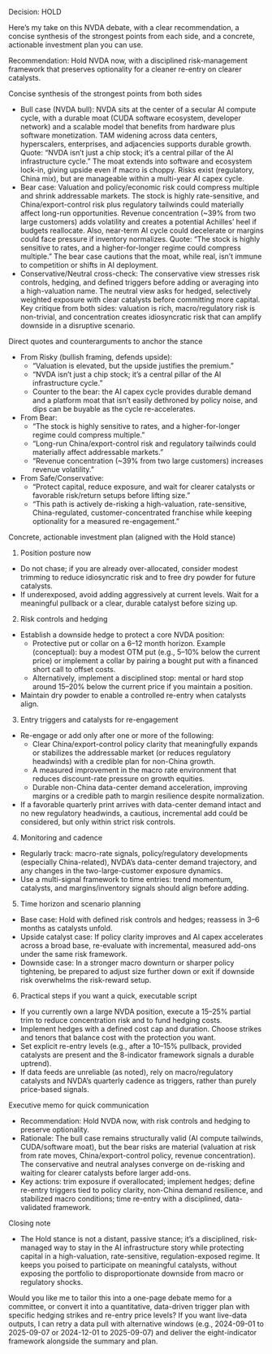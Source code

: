 Decision: HOLD

Here’s my take on this NVDA debate, with a clear recommendation, a concise synthesis of the strongest points from each side, and a concrete, actionable investment plan you can use.

Recommendation: Hold NVDA now, with a disciplined risk-management framework that preserves optionality for a cleaner re-entry on clearer catalysts.

Concise synthesis of the strongest points from both sides
- Bull case (NVDA bull): NVDA sits at the center of a secular AI compute cycle, with a durable moat (CUDA software ecosystem, developer network) and a scalable model that benefits from hardware plus software monetization. TAM widening across data centers, hyperscalers, enterprises, and adjacencies supports durable growth. Quote: “NVDA isn’t just a chip stock; it’s a central pillar of the AI infrastructure cycle.” The moat extends into software and ecosystem lock-in, giving upside even if macro is choppy. Risks exist (regulatory, China mix), but are manageable within a multi-year AI capex cycle.
- Bear case: Valuation and policy/economic risk could compress multiple and shrink addressable markets. The stock is highly rate-sensitive, and China/export-control risk plus regulatory tailwinds could materially affect long-run opportunities. Revenue concentration (~39% from two large customers) adds volatility and creates a potential Achilles’ heel if budgets reallocate. Also, near-term AI cycle could decelerate or margins could face pressure if inventory normalizes. Quote: “The stock is highly sensitive to rates, and a higher-for-longer regime could compress multiple.” The bear case cautions that the moat, while real, isn’t immune to competition or shifts in AI deployment.
- Conservative/Neutral cross-check: The conservative view stresses risk controls, hedging, and defined triggers before adding or averaging into a high-valuation name. The neutral view asks for hedged, selectively weighted exposure with clear catalysts before committing more capital. Key critique from both sides: valuation is rich, macro/regulatory risk is non-trivial, and concentration creates idiosyncratic risk that can amplify downside in a disruptive scenario.

Direct quotes and counterarguments to anchor the stance
- From Risky (bullish framing, defends upside): 
  - “Valuation is elevated, but the upside justifies the premium.” 
  - “NVDA isn’t just a chip stock; it’s a central pillar of the AI infrastructure cycle.” 
  - Counter to the bear: the AI capex cycle provides durable demand and a platform moat that isn’t easily dethroned by policy noise, and dips can be buyable as the cycle re-accelerates.
- From Bear:
  - “The stock is highly sensitive to rates, and a higher-for-longer regime could compress multiple.”
  - “Long-run China/export-control risk and regulatory tailwinds could materially affect addressable markets.”
  - “Revenue concentration (~39% from two large customers) increases revenue volatility.”
- From Safe/Conservative:
  - “Protect capital, reduce exposure, and wait for clearer catalysts or favorable risk/return setups before lifting size.”
  - “This path is actively de-risking a high-valuation, rate-sensitive, China-regulated, customer-concentrated franchise while keeping optionality for a measured re-engagement.”

Concrete, actionable investment plan (aligned with the Hold stance)
1) Position posture now
- Do not chase; if you are already over-allocated, consider modest trimming to reduce idiosyncratic risk and to free dry powder for future catalysts.
- If underexposed, avoid adding aggressively at current levels. Wait for a meaningful pullback or a clear, durable catalyst before sizing up.

2) Risk controls and hedging
- Establish a downside hedge to protect a core NVDA position:
  - Protective put or collar on a 6–12 month horizon. Example (conceptual): buy a modest OTM put (e.g., 5–10% below the current price) or implement a collar by pairing a bought put with a financed short call to offset costs.
  - Alternatively, implement a disciplined stop: mental or hard stop around 15–20% below the current price if you maintain a position.
- Maintain dry powder to enable a controlled re-entry when catalysts align.

3) Entry triggers and catalysts for re-engagement
- Re-engage or add only after one or more of the following:
  - Clear China/export-control policy clarity that meaningfully expands or stabilizes the addressable market (or reduces regulatory headwinds) with a credible plan for non-China growth.
  - A measured improvement in the macro rate environment that reduces discount-rate pressure on growth equities.
  - Durable non-China data-center demand acceleration, improving margins or a credible path to margin resilience despite normalization.
- If a favorable quarterly print arrives with data-center demand intact and no new regulatory headwinds, a cautious, incremental add could be considered, but only within strict risk controls.

4) Monitoring and cadence
- Regularly track: macro-rate signals, policy/regulatory developments (especially China-related), NVDA’s data-center demand trajectory, and any changes in the two-large-customer exposure dynamics.
- Use a multi-signal framework to time entries: trend momentum, catalysts, and margins/inventory signals should align before adding.

5) Time horizon and scenario planning
- Base case: Hold with defined risk controls and hedges; reassess in 3–6 months as catalysts unfold.
- Upside catalyst case: If policy clarity improves and AI capex accelerates across a broad base, re-evaluate with incremental, measured add-ons under the same risk framework.
- Downside case: In a stronger macro downturn or sharper policy tightening, be prepared to adjust size further down or exit if downside risk overwhelms the risk-reward setup.

6) Practical steps if you want a quick, executable script
- If you currently own a large NVDA position, execute a 15–25% partial trim to reduce concentration risk and to fund hedging costs.
- Implement hedges with a defined cost cap and duration. Choose strikes and tenors that balance cost with the protection you want.
- Set explicit re-entry levels (e.g., after a 10–15% pullback, provided catalysts are present and the 8-indicator framework signals a durable uptrend).
- If data feeds are unreliable (as noted), rely on macro/regulatory catalysts and NVDA’s quarterly cadence as triggers, rather than purely price-based signals.

Executive memo for quick communication
- Recommendation: Hold NVDA now, with risk controls and hedging to preserve optionality.
- Rationale: The bull case remains structurally valid (AI compute tailwinds, CUDA/software moat), but the bear risks are material (valuation at risk from rate moves, China/export-control policy, revenue concentration). The conservative and neutral analyses converge on de-risking and waiting for clearer catalysts before larger add-ons.
- Key actions: trim exposure if overallocated; implement hedges; define re-entry triggers tied to policy clarity, non-China demand resilience, and stabilized macro conditions; time re-entry with a disciplined, data-validated framework.

Closing note
- The Hold stance is not a distant, passive stance; it’s a disciplined, risk-managed way to stay in the AI infrastructure story while protecting capital in a high-valuation, rate-sensitive, regulation-exposed regime. It keeps you poised to participate on meaningful catalysts, without exposing the portfolio to disproportionate downside from macro or regulatory shocks.

Would you like me to tailor this into a one-page debate memo for a committee, or convert it into a quantitative, data-driven trigger plan with specific hedging strikes and re-entry price levels? If you want live-data outputs, I can retry a data pull with alternative windows (e.g., 2024-09-01 to 2025-09-07 or 2024-12-01 to 2025-09-07) and deliver the eight-indicator framework alongside the summary and plan.